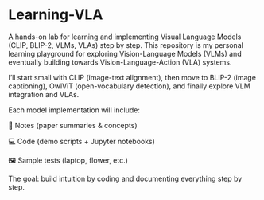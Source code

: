 # Learning-VLA
A hands-on lab for learning and implementing Visual Language Models (CLIP, BLIP-2, VLMs, VLAs) step by step.
This repository is my personal learning playground for exploring Vision-Language Models (VLMs) and eventually building towards Vision-Language-Action (VLA) systems.

I’ll start small with CLIP (image-text alignment), then move to BLIP-2 (image captioning), OwlViT (open-vocabulary detection), and finally explore VLM integration and VLAs.

Each model implementation will include:

📜 Notes (paper summaries & concepts)

💻 Code (demo scripts + Jupyter notebooks)

🖼️ Sample tests (laptop, flower, etc.)

The goal: build intuition by coding and documenting everything step by step.
